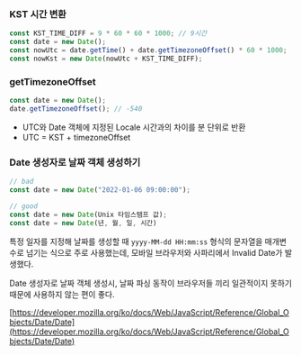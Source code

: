 ### KST 시간 변환

```js
const KST_TIME_DIFF = 9 * 60 * 60 * 1000; // 9시간
const date = new Date();
const nowUtc = date.getTime() + date.getTimezoneOffset() * 60 * 1000;
const nowKst = new Date(nowUtc + KST_TIME_DIFF);
```

### getTimezoneOffset

```js
const date = new Date();
date.getTimezoneOffset(); // -540
```

- UTC와 Date 객체에 지정된 Locale 시간과의 차이를 분 단위로 반환
- UTC = KST + timezoneOffset

### Date 생성자로 날짜 객체 생성하기

```jsx
// bad
const date = new Date("2022-01-06 09:00:00");

// good
const date = new Date(Unix 타임스탬프 값);
const date = new Date(년, 월, 일, 시간)
```

특정 일자를 지정해 날짜를 생성할 때 `yyyy-MM-dd HH:mm:ss` 형식의 문자열을 매개변수로 넘기는 식으로 주로 사용했는데, 모바일 브라우저와 사파리에서 Invalid Date가 발생했다.

Date 생성자로 날짜 객체 생성시, 날짜 파싱 동작이 브라우저들 끼리 일관적이지 못하기 때문에 사용하지 않는 편이 좋다.

[https://developer.mozilla.org/ko/docs/Web/JavaScript/Reference/Global_Objects/Date/Date](https://developer.mozilla.org/ko/docs/Web/JavaScript/Reference/Global_Objects/Date/Date)
